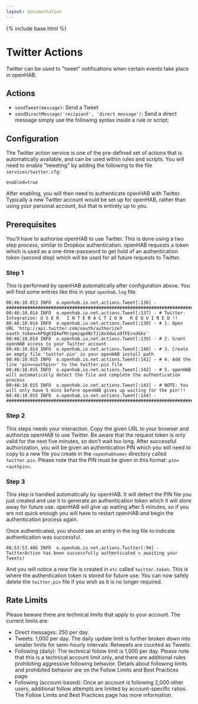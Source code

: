```yaml
---
layout: documentation
---
```


{% include base.html %}

# Twitter Actions

Twitter can be used to "tweet" notifications when certain events take place in openHAB. 


## Actions

* `sendTweet(message)`: Send a Tweet
* `sendDirectMessage('recipient', 'direct message')`: Send a direct message simply use the following syntax inside a rule or script;


## Configuration

The Twitter action service is one of the pre-defined set of actions that is automatically available, and can be used within rules and scripts. You will need to enable "tweeting" by adding the following to the file `services/twitter.cfg`:

```
enabled=true
```

After enabling, you will then need to authenticate openHAB with Twitter. Typically a new Twitter account would be set up for openHAB, rather than using your personal account, but that is entirely up to you.

## Prerequisites

You'll have to authorise openHAB to use Twitter. This is done using a two step process, similar to Dropbox authentication. openHAB requests a token which is used as a one-time-password to get hold of an authentication token (second step) which will be used for all future requests to Twitter.

### Step 1 

This is performed by openHAB automatically after configuration above. You will find some entries like this in your `openhab.log` file:

```text
08:46:10.013 INFO  o.openhab.io.net.actions.Tweet[:136] - ################################################################################################
08:46:10.014 INFO  o.openhab.io.net.actions.Tweet[:137] - # Twitter-Integration: U S E R   I N T E R A C T I O N   R E Q U I R E D !!
08:46:10.014 INFO  o.openhab.io.net.actions.Tweet[:138] - # 1. Open URL 'http://api.twitter.com/oauth/authorize?oauth_token=hP9gKIQ4wfMrzpmzqp4NcTJjAxXdwLo9fFEcndkks'
08:46:10.014 INFO  o.openhab.io.net.actions.Tweet[:139] - # 2. Grant openHAB access to your Twitter account
08:46:10.014 INFO  o.openhab.io.net.actions.Tweet[:140] - # 3. Create an empty file 'twitter.pin' in your openHAB install path
08:46:10.015 INFO  o.openhab.io.net.actions.Tweet[:141] - # 4. Add the line 'pin=<authpin>' to the twitter.pin file
08:46:10.015 INFO  o.openhab.io.net.actions.Tweet[:142] - # 5. openHAB will automatically detect the file and complete the authentication process
08:46:10.015 INFO  o.openhab.io.net.actions.Tweet[:143] - # NOTE: You will only have 5 mins before openHAB gives up waiting for the pin!!!
08:46:10.015 INFO  o.openhab.io.net.actions.Tweet[:144] - ################################################################################################
```

### Step 2


This steps needs your interaction. Copy the given URL to your browser and authorize openHAB to use Twitter. Be aware that the request token is only valid for the next five minutes, so don't wait too long. After successful authorization, you will be given an authentication PIN which you will need to copy to a new file you create in the `<openhabhome>` directory called `twitter.pin`. Please note that the PIN must be given in this format: `pin=<authpin>`.

### Step 3

This step is handled automatically by openHAB. It will detect the PIN file you just created and use it to generate an authentication token which it will store away for future use. openHAB will give up waiting after 5 minutes, so if you are not quick enough you will have to restart openHAB and begin the authentication process again.

Once authenticated, you should see an entry in the log file to indicate authentication was successful.

```text
08:53:53.486 INFO  o.openhab.io.net.actions.Twitter[:94] - TwitterAction has been successfully authenticated > awaiting your Tweets!
```

And you will notice a new file is created in `etc` called `twitter.token`. This is where the authentication token is stored for future use. You can now safely delete the `twitter.pin` file if you wish as it is no longer required.

## Rate Limits

Please beware there are technical limits that apply to your account. The current limits are:

* Direct messages: 250 per day.
* Tweets: 1,000 per day. The daily update limit is further broken down into smaller limits for semi-hourly intervals. Retweets are counted as Tweets.
* Following (daily): The technical follow limit is 1,000 per day. Please note that this is a technical account limit only, and there are additional rules prohibiting aggressive following behavior. Details about following limits and prohibited behavior are on the Follow Limits and Best Practices page.
* Following (account-based): Once an account is following 2,000 other users, additional follow attempts are limited by account-specific ratios. The Follow Limits and Best Practices page has more information.
